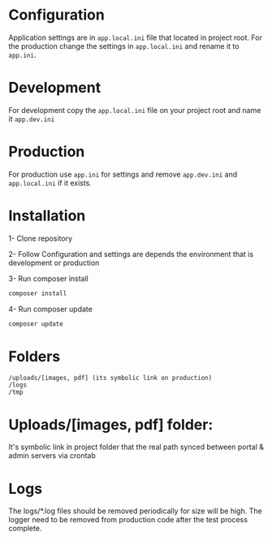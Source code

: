 # Configuration 
Application settings are in `app.local.ini` file that located in project root.
For the production change the settings in `app.local.ini` and rename it to `app.ini`.

# Development
For development copy the `app.local.ini` file on your project root and name it `app.dev.ini`

# Production
For production use `app.ini` for settings and remove `app.dev.ini` and `app.local.ini` if it exists.

# Installation
1- Clone repository

2- Follow Configuration and settings are depends the environment that is development or production

3- Run composer install
```bash
composer install
```

4- Run composer update
```bash
composer update
```

# Folders 
```
/uploads/[images, pdf] (its symbolic link on production) 
/logs
/tmp
```

# Uploads/[images, pdf] folder:
It's symbolic link in project folder that the real path synced between portal & admin servers via crontab

# Logs
The logs/*.log files should be removed periodically for size will be high.
The logger need to be removed from production code after the test process complete.

